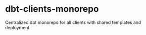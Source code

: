 # dbt-clients-monorepo
Centralized dbt monorepo for all clients with shared templates and deployment
